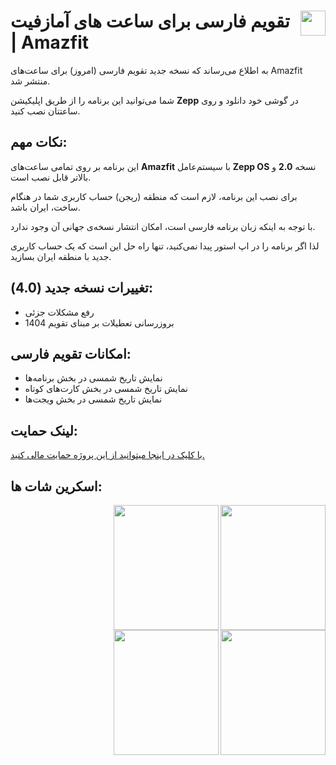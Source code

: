 # <img align="right" width="40" height="40" src="https://github.com/amirrouhandeh/ZeppOS/assets/3074871/cdf81d72-c4a5-4596-a36a-907423cdb790"> تقویم فارسی برای ساعت های آمازفیت | Amazfit 

به اطلاع می‌رساند که نسخه جدید تقویم فارسی (امروز) برای ساعت‌های Amazfit منتشر شد.

شما می‌توانید این برنامه را از طریق اپلیکیشن **Zepp** در گوشی خود دانلود و روی ساعتتان نصب کنید.

## نکات مهم:

این برنامه بر روی تمامی ساعت‌های **Amazfit** با سیستم‌عامل **Zepp OS** نسخه **2.0** و بالاتر قابل نصب است.

برای نصب این برنامه، لازم است که منطقه (ریجن) حساب کاربری شما در هنگام ساخت، ایران باشد.

با توجه به اینکه زبان برنامه فارسی است، امکان انتشار نسخه‌ی جهانی آن وجود ندارد.

لذا اگر برنامه را در اپ استور پیدا نمی‌کنید، تنها راه حل این است که یک حساب کاربری جدید با منطقه ایران بسازید.

## تغییرات نسخه جدید (4.0):

- رفع مشکلات جزئی
- بروزرسانی تعطیلات بر مبنای تقویم 1404

## امکانات تقویم فارسی:

- نمایش تاریخ شمسی در بخش برنامه‌ها
- نمایش تاریخ شمسی در بخش کارت‌های کوتاه
- نمایش تاریخ شمسی در بخش ویجت‌ها

## لینک حمایت:
[با کلیک در اینجا میتوانید از این پروژه حمایت مالی کنید.](https://daramet.com/amirrouhandeh)

## اسکرین شات ها:
<img align="right" width="168" height="200" src="https://github.com/amirrouhandeh/ZeppOS/assets/3074871/0330cc94-7012-41e9-a6e3-49a9ba16237e">
<img align="right" width="168" height="200" src="https://github.com/amirrouhandeh/ZeppOS/assets/3074871/58610be9-ff0d-41ca-9af1-837d4e69a5ea">
<img align="right" width="168" height="200" src="https://github.com/amirrouhandeh/ZeppOS/assets/3074871/8b9eea81-f460-4b6f-be96-02d39ec5b528">
<img align="right" width="168" height="200" src="https://github.com/amirrouhandeh/ZeppOS/assets/3074871/6a6ba6c8-0860-41dc-ba71-825b5cc8c63d">
